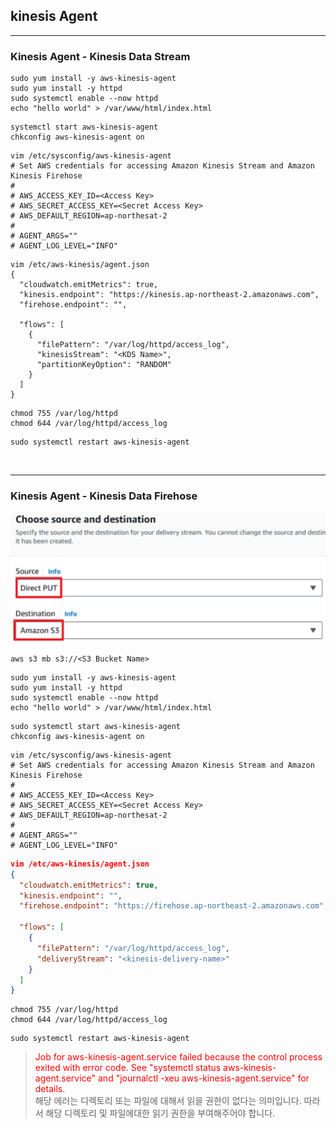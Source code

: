 ## kinesis Agent
---
### Kinesis Agent - Kinesis Data Stream

```shell
sudo yum install -y aws-kinesis-agent
sudo yum install -y httpd
sudo systemctl enable --now httpd
echo "hello world" > /var/www/html/index.html
```

```shell
systemctl start aws-kinesis-agent
chkconfig aws-kinesis-agent on
```

```shell
vim /etc/sysconfig/aws-kinesis-agent
# Set AWS credentials for accessing Amazon Kinesis Stream and Amazon Kinesis Firehose
#
# AWS_ACCESS_KEY_ID=<Access Key>
# AWS_SECRET_ACCESS_KEY=<Secret Access Key>
# AWS_DEFAULT_REGION=ap-northesat-2
#
# AGENT_ARGS=""
# AGENT_LOG_LEVEL="INFO"
```

```shell
vim /etc/aws-kinesis/agent.json
{
  "cloudwatch.emitMetrics": true,
  "kinesis.endpoint": "https://kinesis.ap-northeast-2.amazonaws.com",
  "firehose.endpoint": "",

  "flows": [
    {
      "filePattern": "/var/log/httpd/access_log",
      "kinesisStream": "<KDS Name>",
      "partitionKeyOption": "RANDOM"
    }
  ]
}
```

```shell
chmod 755 /var/log/httpd
chmod 644 /var/log/httpd/access_log
```

```shell
sudo systemctl restart aws-kinesis-agent
```

<br>

---
### Kinesis Agent - Kinesis Data Firehose

![Alt text](image.png)

```shell
aws s3 mb s3://<S3 Bucket Name>
```

```shell
sudo yum install -y aws-kinesis-agent
sudo yum install -y httpd
sudo systemctl enable --now httpd
echo "hello world" > /var/www/html/index.html
```

```shell
sudo systemctl start aws-kinesis-agent
chkconfig aws-kinesis-agent on
```

```shell
vim /etc/sysconfig/aws-kinesis-agent
# Set AWS credentials for accessing Amazon Kinesis Stream and Amazon Kinesis Firehose
#
# AWS_ACCESS_KEY_ID=<Access Key>
# AWS_SECRET_ACCESS_KEY=<Secret Access Key>
# AWS_DEFAULT_REGION=ap-northesat-2
#
# AGENT_ARGS=""
# AGENT_LOG_LEVEL="INFO"
```

```json
vim /etc/aws-kinesis/agent.json
{
  "cloudwatch.emitMetrics": true,
  "kinesis.endpoint": "",
  "firehose.endpoint": "https://firehose.ap-northeast-2.amazonaws.com",

  "flows": [
    {
      "filePattern": "/var/log/httpd/access_log",
      "deliveryStream": "<kinesis-delivery-name>"
    }
  ]
}
```

```shell
chmod 755 /var/log/httpd
chmod 644 /var/log/httpd/access_log
```

```shell
sudo systemctl restart aws-kinesis-agent
```
> <span style="color:red"> Job for aws-kinesis-agent.service failed because the control process exited with error code.
See "systemctl status aws-kinesis-agent.service" and "journalctl -xeu aws-kinesis-agent.service" for details. </span> <br>
해당 에러는 디렉토리 또는 파일에 대해서 읽을 권한이 없다는 의미입니다. 따라서 해당 디렉토리 및 파일에대한 읽기 권한을 부여해주어야 합니다.
